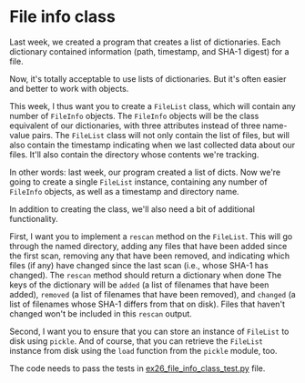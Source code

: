# File info class

Last week, we created a program that creates a list of dictionaries. Each dictionary contained information (path, timestamp, and SHA-1 digest) for a file.

Now, it's totally acceptable to use lists of dictionaries. But it's often easier and better to work with objects.

This week, I thus want you to create a `FileList` class, which will contain any number of `FileInfo` objects. The `FileInfo` objects will be the class equivalent of our dictionaries, with three attributes instead of three name-value pairs. The `FileList` class will not only contain the list of files, but will also contain the timestamp indicating when we last collected data about our files. It'll also contain the directory whose contents we're tracking.

In other words: last week, our program created a list of dicts. Now we're going to create a single `FileList` instance, containing any number of `FileInfo` objects, as well as a timestamp and directory name.

In addition to creating the class, we'll also need a bit of additional functionality.

First, I want you to implement a `rescan` method on the `FileList`. This will go through the named directory, adding any files that have been added since the first scan, removing any that have been removed, and indicating which files (if any) have changed since the last scan (i.e., whose SHA-1 has changed). The `rescan` method should return a dictionary when done The keys of the dictionary will be `added` (a list of filenames that have been added), `removed` (a list of filenames that have been removed), and `changed` (a list of filenames whose SHA-1 differs from that on disk). Files that haven't changed won't be included in this `rescan` output.

Second, I want you to ensure that you can store an instance of `FileList` to disk using `pickle`. And of course, that you can retrieve the `FileList` instance from disk using the `load` function from the `pickle` module, too.

The code needs to pass the tests in [ex26_file_info_class_test.py](ex26_file_info_class_test.py) file.
